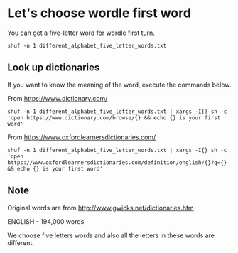 # Let's choose wordle first word
You can get a five-letter word for wordle first turn.
```
shuf -n 1 different_alphabet_five_letter_words.txt
```

## Look up dictionaries
If you want to know the meaning of the word, execute the commands below.

From https://www.dictionary.com/
```
shuf -n 1 different_alphabet_five_letter_words.txt | xargs -I{} sh -c 'open https://www.dictionary.com/browse/{} && echo {} is your first word'
```

From https://www.oxfordlearnersdictionaries.com/
```
shuf -n 1 different_alphabet_five_letter_words.txt | xargs -I{} sh -c 'open https://www.oxfordlearnersdictionaries.com/definition/english/{}?q={} && echo {} is your first word'
```

## Note
Original words are from http://www.gwicks.net/dictionaries.htm

ENGLISH - 194,000 words

We choose five letters words and also all the letters in these words are different.
